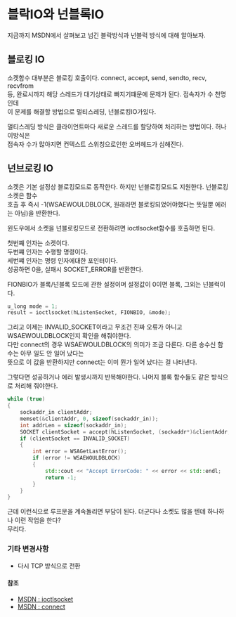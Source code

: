 # 블락IO와 넌블록IO

지금까지 MSDN에서 살펴보고 넘긴 블락방식과 넌블럭 방식에 대해 알아보자.

## 블로킹 IO

소켓함수 대부분은 블로킹 호출이다. connect, accept, send, sendto, recv, recvfrom  
등, 완료시까지 해당 스레드가 대기상태로 빠지기떄문에 문제가 된다. 접속자가 수 천명인데  
이 문제를 해결할 방법으로 멀티스레딩, 넌블로킹IO가있다.

멀티스레딩 방식은 클라이언트마다 새로운 스레드를 할당하여 처리하는 방법이다. 허나 이방식은  
접속자 수가 많아지면 컨텍스트 스위칭으로인한 오버헤드가 심해진다.

## 넌브로킹 IO

소켓은 기본 설정상 블로킹모드로 동작한다. 하지만 넌블로킹모드도 지원한다. 넌블로킹 소켓은 함수  
호출 후 즉시 -1(WSAEWOULDBLOCK, 원래라면 블로킹되었어야했다는 뜻일뿐 에러는 아님)을 반환한다.

윈도우에서 소켓을 넌블로킹모드로 전환하려면 ioctlsocket함수를 호출하면 된다.

첫번쨰 인자는 소켓이다.  
두번쨰 인자는 수행할 명령이다.  
세번쨰 인자는 명령 인자에대한 포인터이다.  
성공하면 0을, 실패시 SOCKET_ERROR를 반환한다.

FIONBIO가 블록/넌블록 모드에 관한 설정이며 설정값이 0이면 블록, 그외는 넌블럭이다.

```c++
u_long mode = 1;
result = ioctlsocket(hListenSocket, FIONBIO, &mode);
```

그리고 이제는 INVALID_SOCKET이라고 무조건 진짜 오류가 아니고 WSAEWOULDBLOCK인지 확인을 해줘야한다.  
다만 connect의 경우 WSAEWOULDBLOCK의 의미가 조금 다른다. 다른 송수신 함수는 아무 일도 안 일어 났다는  
뜻으로 이 값을 반환하지만 connect는 이미 뭔가 일어 났다는 걸 나타낸다.

그렇다면 성공하거나 에러 발생시까지 반복해야한다. 나머지 블록 함수들도 같은 방식으로 처리해 줘야한다.

```c++
while (true)
{
	sockaddr_in clientAddr;
	memset(&clientAddr, 0, sizeof(sockaddr_in));
	int addrLen = sizeof(sockaddr_in);
	SOCKET clientSocket = accept(hListenSocket, (sockaddr*)&clientAddr, &addrLen);
	if (clientSocket == INVALID_SOCKET)
	{
		int error = WSAGetLastError();
		if (error != WSAEWOULDBLOCK)
		{
			std::cout << "Accept ErrorCode: " << error << std::endl;
			return -1;
		}
	}
}
```

근데 이런식으로 루프문을 계속돌리면 부담이 된다. 더군다나 소켓도 많을 텐데 하나하나 이런 작업을 한다?  
무리다.

### 기타 변경사항

- 다시 TCP 방식으로 전환

#### 참조

- [MSDN : ioctlsocket](https://learn.microsoft.com/ko-kr/windows/win32/api/winsock/nf-winsock-ioctlsocket)
- [MSDN : connect](https://learn.microsoft.com/en-us/windows/win32/api/winsock2/nf-winsock2-connect)

